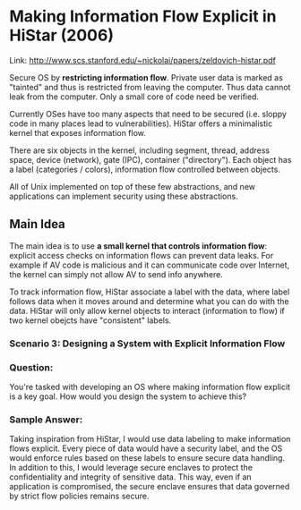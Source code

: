 # Making Information Flow Explicit in HiStar (2006)  

Link: http://www.scs.stanford.edu/~nickolai/papers/zeldovich-histar.pdf

Secure OS by **restricting information flow**. Private user data is marked as "tainted" and thus is restricted from leaving the computer. Thus data cannot leak from the computer. Only a small core of code need be verified.

Currently OSes have too many aspects that need to be secured (i.e. sloppy code in many places lead to vulnerabilities). HiStar offers a minimalistic kernel that exposes information flow. 

There are six objects in the kernel, including segment, thread, address space, device (network), gate (IPC), container ("directory"). Each object has a label (categories / colors), information flow controlled between objects. 

All of Unix implemented on top of these few abstractions, and new applications can implement security using these abstractions. 

## Main Idea
The main idea is to use **a small kernel that controls information flow**: explicit access checks on information flows can prevent data leaks. For example if AV code is malicious and it can communicate code over Internet, the kernel can simply not allow AV to send info anywhere. 

To track information flow, HiStar associate a label with the data, where label follows data when it moves around and determine what you can do with the data. HiStar will only allow kernel objects to interact (information to flow) if two kernel obejcts have "consistent" labels. 


### Scenario 3: Designing a System with Explicit Information Flow

### Question:

You're tasked with developing an OS where making information flow explicit is a key goal. How would you design the system to achieve this?

### Sample Answer:

Taking inspiration from HiStar, I would use data labeling to make information flows explicit. Every piece of data would have a security label, and the OS would enforce rules based on these labels to ensure secure data handling. In addition to this, I would leverage secure enclaves to protect the confidentiality and integrity of sensitive data. This way, even if an application is compromised, the secure enclave ensures that data governed by strict flow policies remains secure.
